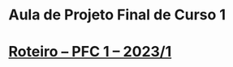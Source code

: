 # Aula de Projeto Final de Curso 1 
# [Roteiro – PFC 1 – 2023/1](https://github.com/marcoswagner-commits/tcc/tree/documentos/roteiro.md)



